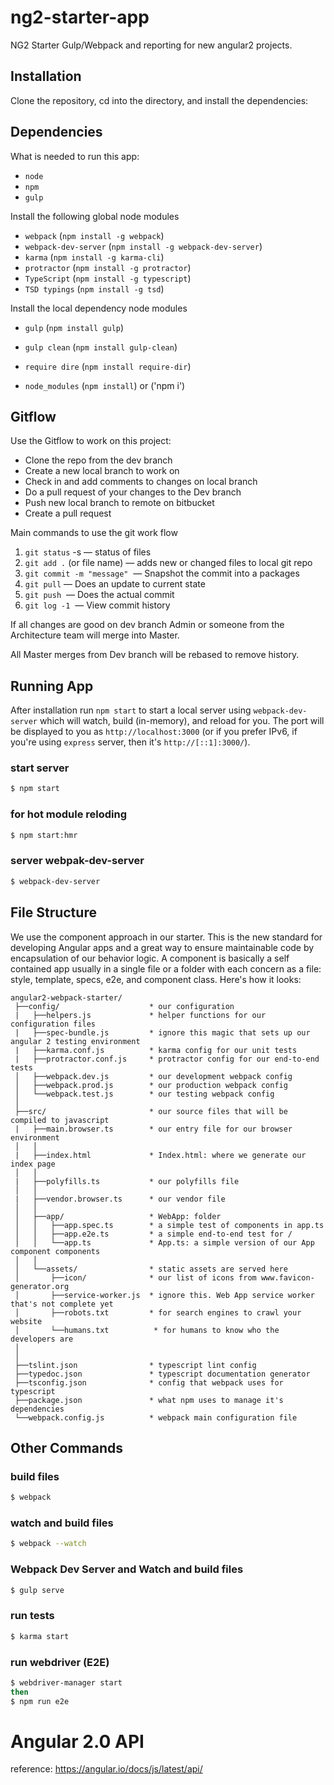 # ng2-starter-app
NG2 Starter Gulp/Webpack and reporting for new angular2 projects.

## Installation

Clone the repository, cd into the directory, and install the dependencies:

## Dependencies
What is needed to run this app:
* `node`
* `npm`
* `gulp`

Install the following global node modules 
* `webpack` (`npm install -g webpack`)
* `webpack-dev-server` (`npm install -g webpack-dev-server`)
* `karma` (`npm install -g karma-cli`)
* `protractor` (`npm install -g protractor`)
* `TypeScript` (`npm install -g typescript`)
* `TSD typings` (`npm install -g tsd`)

Install the local dependency node modules 
* `gulp` (`npm install gulp`)
* `gulp clean` (`npm install gulp-clean`)
* `require dire` (`npm install require-dir`)

* `node_modules` (`npm install`) or ('npm i')

## Gitflow

Use the Gitflow to work on this project:
- Clone the repo from the dev branch    
- Create a new local branch to work on    
- Check in and add comments to changes on local branch    
- Do a pull request of your changes to the Dev branch    
- Push new local branch to remote on bitbucket
- Create a pull request       

Main commands to use the git work flow    
1. `git status` -s            — status of files    
2. `git add .` (or file name) — adds new or changed files to local git repo   
3. `git commit -m "message"`  — Snapshot the commit into a packages    
4. `git pull`                 — Does an update to current state    
5. `git push` 	              — Does the actual commit    
6. `git log -1`               — View commit history    

If all changes are good on dev branch Admin or someone from the Architecture team will merge into Master.  

All Master merges from Dev branch will be rebased to remove history.

## Running App
After installation run `npm start` to start a local server using `webpack-dev-server` which will watch, build (in-memory), and reload for you. The port will be displayed to you as `http://localhost:3000` (or if you prefer IPv6, if you're using `express` server, then it's `http://[::1]:3000/`).

### start server
```bash
$ npm start
```

### for hot module reloding 
```bash
$ npm start:hmr
```

### server webpak-dev-server
```bash
$ webpack-dev-server
```

## File Structure
We use the component approach in our starter. This is the new standard for developing Angular apps and a great way to ensure maintainable code by encapsulation of our behavior logic. A component is basically a self contained app usually in a single file or a folder with each concern as a file: style, template, specs, e2e, and component class. Here's how it looks:
```
angular2-webpack-starter/
 ├──config/                    * our configuration
 |   ├──helpers.js             * helper functions for our configuration files
 |   ├──spec-bundle.js         * ignore this magic that sets up our angular 2 testing environment
 |   ├──karma.conf.js          * karma config for our unit tests
 |   ├──protractor.conf.js     * protractor config for our end-to-end tests
 │   ├──webpack.dev.js         * our development webpack config
 │   ├──webpack.prod.js        * our production webpack config
 │   └──webpack.test.js        * our testing webpack config
 │
 ├──src/                       * our source files that will be compiled to javascript
 |   ├──main.browser.ts        * our entry file for our browser environment
 │   │
 |   ├──index.html             * Index.html: where we generate our index page
 │   │
 |   ├──polyfills.ts           * our polyfills file
 │   │
 |   ├──vendor.browser.ts      * our vendor file
 │   │
 │   ├──app/                   * WebApp: folder
 │   │   ├──app.spec.ts        * a simple test of components in app.ts
 │   │   ├──app.e2e.ts         * a simple end-to-end test for /
 │   │   └──app.ts             * App.ts: a simple version of our App component components
 │   │
 │   └──assets/                * static assets are served here
 │       ├──icon/              * our list of icons from www.favicon-generator.org
 │       ├──service-worker.js  * ignore this. Web App service worker that's not complete yet
 │       ├──robots.txt         * for search engines to crawl your website
 │       └──humans.txt          * for humans to know who the developers are
 │
 │
 ├──tslint.json                * typescript lint config
 ├──typedoc.json               * typescript documentation generator
 ├──tsconfig.json              * config that webpack uses for typescript
 ├──package.json               * what npm uses to manage it's dependencies
 └──webpack.config.js          * webpack main configuration file

```

## Other Commands

### build files
```bash
$ webpack
```

### watch and build files
```bash
$ webpack --watch
```
### Webpack Dev Server and Watch and build files
```bash
$ gulp serve
```

### run tests
```bash
$ karma start
```

### run webdriver (E2E)
```bash
$ webdriver-manager start
then
$ npm run e2e
```

# Angular 2.0 API
reference: https://angular.io/docs/js/latest/api/




